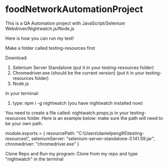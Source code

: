 # foodNetworkAutomationProject

This is a QA Automation project with JavaScript/Selenium Webdriver/Nightwatch.js/Node.js


Here is how you can run my test!

Make a folder called testing-resources first

Download:
1. Selenium Server Standalone (put it in your testing-resources folder)
2. Chromedriver.exe (should be the current version) (put it in your testing-resources folder)
3. Node.js

In your terminal:
1. type: npm i -g nightwatch (you have nightwatch installed now)



You need to create a file called: nightwatch.props.js in your testing-resources folder.
Here is an example below: make sure the path will need to be your own path.

module.exports = {
    resourcePath: "C:\\Users\\danielpeng95\\testing-resources\\",
    seleniumServer: "selenium-server-standalone-3.141.59.jar",
    chromedriver: "chromedriver.exe"
 }


Clone Repo and Run my program:
Clone from my repo and type "nightwatch" in the terminal
